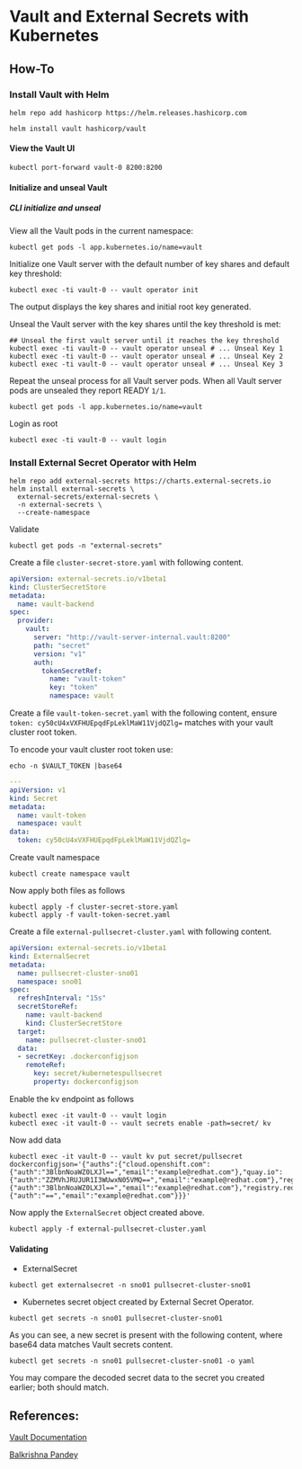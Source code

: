 # Vault and External Secrets with Kubernetes

## How-To

### Install Vault with Helm

```shell
helm repo add hashicorp https://helm.releases.hashicorp.com

helm install vault hashicorp/vault
```

#### View the Vault UI

```shell
kubectl port-forward vault-0 8200:8200
```

#### Initialize and unseal Vault

##### CLI initialize and unseal

View all the Vault pods in the current namespace:

```shell
kubectl get pods -l app.kubernetes.io/name=vault
```

Initialize one Vault server with the default number of key shares and default key threshold:

```shell
kubectl exec -ti vault-0 -- vault operator init
```

The output displays the key shares and initial root key generated.

Unseal the Vault server with the key shares until the key threshold is met:

```shell
## Unseal the first vault server until it reaches the key threshold
kubectl exec -ti vault-0 -- vault operator unseal # ... Unseal Key 1
kubectl exec -ti vault-0 -- vault operator unseal # ... Unseal Key 2
kubectl exec -ti vault-0 -- vault operator unseal # ... Unseal Key 3
```

Repeat the unseal process for all Vault server pods. When all Vault server pods are unsealed they report READY `1/1`.

```shell
kubectl get pods -l app.kubernetes.io/name=vault

```

Login as root

```shell
kubectl exec -ti vault-0 -- vault login
```

### Install External Secret Operator with Helm

```shell
helm repo add external-secrets https://charts.external-secrets.io
helm install external-secrets \
  external-secrets/external-secrets \
  -n external-secrets \
  --create-namespace
```

Validate

```shell
kubectl get pods -n "external-secrets"
```

Create a file `cluster-secret-store.yaml` with following content.

```yaml
apiVersion: external-secrets.io/v1beta1
kind: ClusterSecretStore
metadata:
  name: vault-backend
spec:
  provider:
    vault:
      server: "http://vault-server-internal.vault:8200"
      path: "secret"
      version: "v1"
      auth:
        tokenSecretRef:
          name: "vault-token"
          key: "token"
          namespace: vault
```

Create a file `vault-token-secret.yaml` with the following content, ensure `token: cy50cU4xVXFHUEpqdFpLeklMaW11VjdQZlg=` matches with your vault cluster root token.

To encode your vault cluster root token use:

```shell
echo -n $VAULT_TOKEN |base64
```

```yaml
---
apiVersion: v1
kind: Secret
metadata:
  name: vault-token
  namespace: vault
data:
  token: cy50cU4xVXFHUEpqdFpLeklMaW11VjdQZlg=
```

Create vault namespace

```shell
kubectl create namespace vault
```

Now apply both files as follows

```shell
kubectl apply -f cluster-secret-store.yaml
kubectl apply -f vault-token-secret.yaml
```

Create a file `external-pullsecret-cluster.yaml` with following content.

```yaml
apiVersion: external-secrets.io/v1beta1
kind: ExternalSecret
metadata:
  name: pullsecret-cluster-sno01
  namespace: sno01
spec:
  refreshInterval: "15s"
  secretStoreRef:
    name: vault-backend
    kind: ClusterSecretStore
  target:
    name: pullsecret-cluster-sno01
  data:
  - secretKey: .dockerconfigjson
    remoteRef:
      key: secret/kubernetespullsecret
      property: dockerconfigjson
```

Enable the kv endpoint as follows

```shell
kubectl exec -it vault-0 -- vault login
kubectl exec -it vault-0 -- vault secrets enable -path=secret/ kv
```

Now add data

```shell
kubectl exec -it vault-0 -- vault kv put secret/pullsecret dockerconfigjson='{"auths":{"cloud.openshift.com":{"auth":"3BlbnNoaWZ0LXJl==","email":"example@redhat.com"},"quay.io":{"auth":"ZZMVhJRUJUR1I3WUwxN05VMQ==","email":"example@redhat.com"},"registry.connect.redhat.com":{"auth":"3BlbnNoaWZ0LXJl==","email":"example@redhat.com"},"registry.redhat.io":{"auth":"==","email":"example@redhat.com"}}}'
```

Now apply the `ExternalSecret` object created above.

```shell
kubectl apply -f external-pullsecret-cluster.yaml
```

#### Validating

- ExternalSecret

```shell
kubectl get externalsecret -n sno01 pullsecret-cluster-sno01
```

- Kubernetes secret object created by External Secret Operator.

```shell
kubectl get secrets -n sno01 pullsecret-cluster-sno01
```

As you can see, a new secret is present with the following content, where base64 data matches Vault secrets content.

```shell
kubectl get secrets -n sno01 pullsecret-cluster-sno01 -o yaml
```

You may compare the decoded secret data to the secret you created earlier; both should match.

## References:

[Vault Documentation](https://www.vaultproject.io/docs/platform/k8s/helm/run)

[Balkrishna Pandey](https://www.goglides.dev/bkpandey/how-to-manage-secrets-in-openshiftkubernetes-using-vault-and-external-secrets-1n6k)
